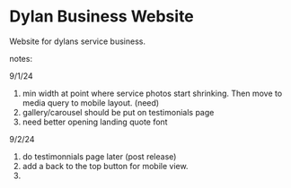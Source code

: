 # Dylan Business Website
Website for dylans service business.

notes: 

9/1/24
1. min width at point where service photos start shrinking.
Then move to media query to mobile layout. (need)
2. gallery/carousel should be put on testimonials page
3. need better opening landing quote font

9/2/24
1. do testimonnials page later (post release)
2. add a back to the top button for mobile view.
3. 
